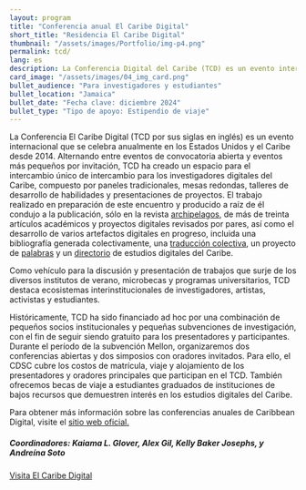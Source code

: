 ```yaml
---
layout: program
title: "Conferencia anual El Caribe Digital"
short_title: "Residencia El Caribe Digital"
thumbnail: "/assets/images/Portfolio/img-p4.png"
permalink: tcd/
lang: es
description: La Conferencia Digital del Caribe (TCD) es un evento internacional que se lleva a cabo anualmente en lugares de los Estados Unidos y el Caribe desde 2014.
card_image: "/assets/images/04_img_card.png"
bullet_audience: "Para investigadores y estudiantes"
bullet_location: "Jamaica"
bullet_date: "Fecha clave: diciembre 2024"
bullet_type: "Tipo de apoyo: Estipendio de viaje"
---
```


<div class="portfolio-details">
<p>La Conferencia El Caribe Digital (TCD por sus siglas en inglés) es un evento internacional que se celebra anualmente en los Estados Unidos y el Caribe desde 2014. Alternando entre eventos de convocatoria abierta y eventos más pequeños por invitación, TCD ha creado un espacio para el intercambio único de intercambio para los investigadores digitales del Caribe, compuesto por paneles tradicionales, mesas redondas, talleres de desarrollo de habilidades y presentaciones de proyectos. El trabajo realizado en preparación de este encuentro y producido a raíz de él condujo a la publicación, sólo en la revista <a href="http://archipelagosjournal.org" target="_blank">archipelagos</a>, de más de treinta artículos académicos y proyectos digitales revisados ​​por pares, así como el desarrollo de varios artefactos digitales en progreso, incluida una bibliografía generada colectivamente, una <a href="https://via.hypothes.is/https://cahier1939ms.github.io/texts/translation/" target="_blank">traducción colectiva</a>, un proyecto de <a href="https://caribbeandigitalnyc.net/keywords/" target="_blank">palabras</a> y un <a href="https://caribbeandigitalnyc.net/caridischo/" target="_blank">directorio</a> de estudios digitales del Caribe.</p>
<p>Como vehículo para la discusión y presentación de trabajos que surje de los diversos institutos de verano, microbecas y programas universitarios, TCD destaca ecosistemas interinstitucionales de investigadores, artistas, activistas y estudiantes.</p>
<p>Históricamente, TCD ha sido financiado ad hoc por una combinación de pequeños socios institucionales y pequeñas subvenciones de investigación, con el fin de seguir siendo gratuito para los presentadores y participantes. Durante el período de la subvención Mellon, organizaremos dos conferencias abiertas y dos simposios con oradores invitados. Para ello, el CDSC cubre los costos de matrícula, viaje y alojamiento de los presentadores y oradores principales que participan en el TCD. También ofrecemos becas de viaje a estudiantes graduados de instituciones de bajos recursos que demuestren interés en los estudios digitales del Caribe.</p>
<p>Para obtener más información sobre las conferencias anuales de Caribbean Digital, visite el <a href="http://caribbeandigitalnyc.net/" target="_blank">sitio web oficial.</a></p>
    <div><h5>Coordinadores: Kaiama L. Glover, Alex Gil, Kelly Baker Josephs, y Andreína Soto</h5></div>
    <div class="project-demo-btn">
    <a class="btn project-btn" href="http://caribbeandigitalnyc.net/" target="_blank">Visita El Caribe Digital</a>
</div>
</div>
